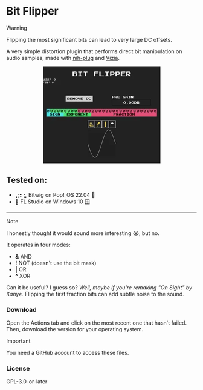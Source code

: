 # Bit Flipper

> [!WARNING]
> Flipping the most significant bits can lead to very large DC offsets.

A very simple distortion plugin that performs direct bit manipulation on audio samples, made with [nih-plug](https://github.com/robbert-vdh/nih-plug) and [Vizia](https://github.com/vizia/vizia).

<p align="center"><img src="./assets/plugin-preview.webp"></p>

## Tested on:

- ⣴⠶⣦ Bitwig on Pop!\_OS 22.04 🐧
- 🥕 FL Studio on Windows 10 🪟

<hr>

> [!NOTE]
> I honestly thought it would sound more interesting 😭, but no.

It operates in four modes:

- **&** AND
- **!** NOT (doesn't use the bit mask)
- **|** OR
- **^** XOR

Can it be useful? I guess so? _Well, maybe if you're remaking "On Sight" by Kanye._
Flipping the first fraction bits can add subtle noise to the sound.

### Download

Open the Actions tab and click on the most recent one that hasn't failed. Then, download the version for your operating system.

> [!IMPORTANT]
> You need a GitHub account to access these files.

### License

GPL-3.0-or-later

